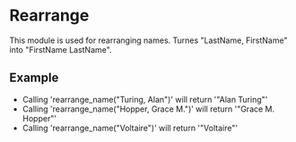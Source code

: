 Rearrange
=========

This module is used for rearranging names.
Turnes "LastName, FirstName" into "FirstName LastName".

## Example

* Calling 'rearrange_name("Turing, Alan")' will return '"Alan Turing"'
* Calling 'rearrange_name("Hopper, Grace M.")' will return '"Grace M. Hopper"'
* Calling 'rearrange_name("Voltaire")' will return '"Voltaire"'
